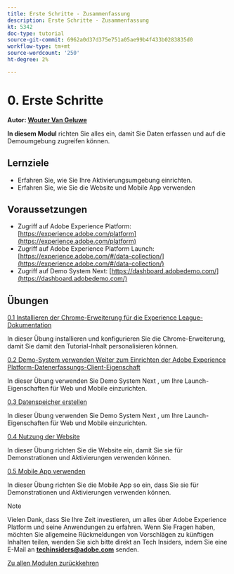 ```yaml
---
title: Erste Schritte - Zusammenfassung
description: Erste Schritte - Zusammenfassung
kt: 5342
doc-type: tutorial
source-git-commit: 6962a0d37d375e751a05ae99b4f433b0283835d0
workflow-type: tm+mt
source-wordcount: '250'
ht-degree: 2%

---
```


# 0. Erste Schritte

**Autor: [Wouter Van Geluwe](https://www.linkedin.com/in/woutervangeluwe/)**

**In diesem Modul** richten Sie alles ein, damit Sie Daten erfassen und auf die Demoumgebung zugreifen können.

## Lernziele

- Erfahren Sie, wie Sie Ihre Aktivierungsumgebung einrichten.
- Erfahren Sie, wie Sie die Website und Mobile App verwenden

## Voraussetzungen

- Zugriff auf Adobe Experience Platform: [https://experience.adobe.com/platform](https://experience.adobe.com/platform)
- Zugriff auf Adobe Experience Platform Launch: [https://experience.adobe.com/#/data-collection/](https://experience.adobe.com/#/data-collection/)
- Zugriff auf Demo System Next: [https://dashboard.adobedemo.com/](https://dashboard.adobedemo.com/)

## Übungen

[0.1 Installieren der Chrome-Erweiterung für die Experience League-Dokumentation](./ex1.md)

In dieser Übung installieren und konfigurieren Sie die Chrome-Erweiterung, damit Sie damit den Tutorial-Inhalt personalisieren können.

[0.2 Demo-System verwenden Weiter zum Einrichten der Adobe Experience Platform-Datenerfassungs-Client-Eigenschaft](./ex2.md)

In dieser Übung verwenden Sie Demo System Next , um Ihre Launch-Eigenschaften für Web und Mobile einzurichten.

[0.3 Datenspeicher erstellen](./ex3.md)

In dieser Übung verwenden Sie Demo System Next , um Ihre Launch-Eigenschaften für Web und Mobile einzurichten.

[0.4 Nutzung der Website](./ex4.md)

In dieser Übung richten Sie die Website ein, damit Sie sie für Demonstrationen und Aktivierungen verwenden können.

[0.5 Mobile App verwenden](./ex5.md)

In dieser Übung richten Sie die Mobile App so ein, dass Sie sie für Demonstrationen und Aktivierungen verwenden können.

>[!NOTE]
>
>Vielen Dank, dass Sie Ihre Zeit investieren, um alles über Adobe Experience Platform und seine Anwendungen zu erfahren. Wenn Sie Fragen haben, möchten Sie allgemeine Rückmeldungen von Vorschlägen zu künftigen Inhalten teilen, wenden Sie sich bitte direkt an Tech Insiders, indem Sie eine E-Mail an **techinsiders@adobe.com** senden.

[Zu allen Modulen zurückkehren](../../../overview.md)
